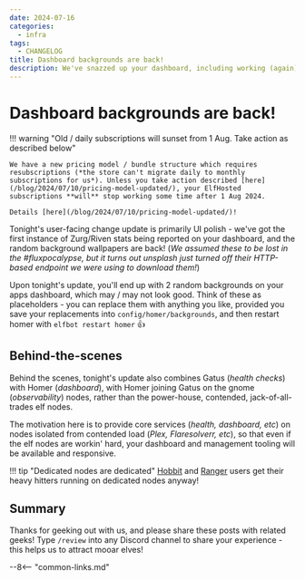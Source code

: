 ```yaml
---
date: 2024-07-16
categories:
  - infra
tags:
  - CHANGELOG
title: Dashboard backgrounds are back!
description: We've snazzed up your dashboard, including working (again) backgrounds!
---
```


# Dashboard backgrounds are back!

!!! warning "Old / daily subscriptions will sunset from 1 Aug. Take action as described below"

    We have a new pricing model / bundle structure which requires resubscriptions (*the store can't migrate daily to monthly subscriptions for us*). Unless you take action described [here](/blog/2024/07/10/pricing-model-updated/), your ElfHosted subscriptions **will** stop working some time after 1 Aug 2024. 

    Details [here](/blog/2024/07/10/pricing-model-updated/)!

Tonight's user-facing change update is primarily UI polish - we've got the first instance of Zurg/Riven stats being reported on your dashboard, and the random background wallpapers are back! (*We assumed these to be lost in the #fluxpocalypse, but it turns out unsplash just turned off their HTTP-based endpoint we were using to download them!*)

Upon tonight's update, you'll end up with 2 random backgrounds on your apps dashboard, which may / may not look good. Think of these as placeholders - you can replace them with anything you like, provided you save your replacements into `config/homer/backgrounds`, and then restart homer with `elfbot restart homer` :thumbsup:

<!-- more -->

## Behind-the-scenes

Behind the scenes, tonight's update also combines Gatus (*health checks*) with Homer (*dashboard*), with Homer joining Gatus on the gnome (*observability*) nodes, rather than the power-house, contended, jack-of-all-trades elf nodes.

The motivation here is to provide core services (*health, dashboard, etc*) on nodes isolated from contended load (*Plex, Flaresolverr, etc*), so that even if the elf nodes are workin' hard, your dashboard and management tooling will be available and responsive.

!!! tip "Dedicated nodes are dedicated"
    [Hobbit](https://store.elfhosted.com/product-category/consume-media/infinite-streaming/hobbit) and [Ranger](https://store.elfhosted.com/product-category/consume-media/infinite-streaming/infinite-streaming-plus) users get their heavy hitters running on dedicated nodes anyway!

## Summary

Thanks for geeking out with us, and please share these posts with related geeks! Type `/review` into any Discord channel to share your experience - this helps us to attract mooar elves!

--8<-- "common-links.md"

[^1]: This is expected - with the decommissioning of the 10 x HDD nodes, and the consolidation of some of the "minor" pods to reduce control-plane overhead, we can expect to see pod count dropping for a while. This is a good thing :)
